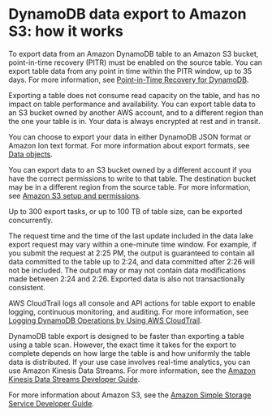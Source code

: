 # DynamoDB data export to Amazon S3: how it works<a name="DataExport.HowItWorks"></a>

To export data from an Amazon DynamoDB table to an Amazon S3 bucket, point\-in\-time recovery \(PITR\) must be enabled on the source table\. You can export table data from any point in time within the PITR window, up to 35 days\. For more information, see [Point\-in\-Time Recovery for DynamoDB](PointInTimeRecovery.md)\.

Exporting a table does not consume read capacity on the table, and has no impact on table performance and availability\. You can export table data to an S3 bucket owned by another AWS account, and to a different region than the one your table is in\. Your data is always encrypted at rest and in transit\.

You can choose to export your data in either DynamoDB JSON format or Amazon Ion text format\. For more information about export formats, see [Data objects](DataExport.Output.md#DataExport.Output.Data)\.

You can export data to an S3 bucket owned by a different account if you have the correct permissions to write to that table\. The destination bucket may be in a different region from the source table\. For more information, see [Amazon S3 setup and permissions](DataExport.Requesting.md#DataExport.Requesting.Permissions)\.

Up to 300 export tasks, or up to 100 TB of table size, can be exported concurrently\.

The request time and the time of the last update included in the data lake export request may vary within a one\-minute time window\. For example, if you submit the request at 2:25 PM, the output is guaranteed to contain all data committed to the table up to 2:24, and data committed after 2:26 will not be included\. The output may or may not contain data modifications made between 2:24 and 2:26\. Exported data is also not transactionally consistent\.

AWS CloudTrail logs all console and API actions for table export to enable logging, continuous monitoring, and auditing\. For more information, see [Logging DynamoDB Operations by Using AWS CloudTrail](logging-using-cloudtrail.md)\.

DynamoDB table export is designed to be faster than exporting a table using a table scan\. However, the exact time it takes for the export to complete depends on how large the table is and how uniformly the table data is distributed\. If your use case involves real\-time analytics, you can use Amazon Kinesis Data Streams\. For more information, see the [Amazon Kinesis Data Streams Developer Guide](https://docs.aws.amazon.com/streams/latest/dev/)\.

For more information about Amazon S3, see the [Amazon Simple Storage Service Developer Guide](https://docs.aws.amazon.com/AmazonS3/latest/dev/)\.